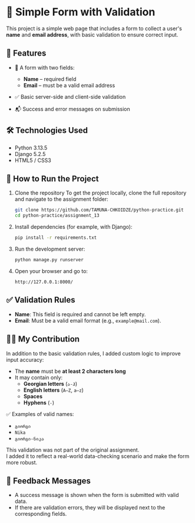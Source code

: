 # 📝 Simple Form with Validation

This project is a simple web page that includes a form to collect a user's **name** and **email address**, with basic
validation to ensure correct input.

## 🔧 Features

* 📄 A form with two fields:

    * **Name** – required field
    * **Email** – must be a valid email address
* ✅ Basic server-side and client-side validation
* 📬 Success and error messages on submission

## 🛠️ Technologies Used

* Python 3.13.5
* Django 5.2.5
* HTML5 / CSS3

## 🚀 How to Run the Project

1. Clone the repository
To get the project locally, clone the full repository and navigate to the assignment folder:
   ```bash
   git clone https://github.com/TAMUNA-CHKOIDZE/python-practice.git
   cd python-practice/assignment_13
   ```


2. Install dependencies (for example, with Django):

   ```bash
   pip install -r requirements.txt
   ```

3. Run the development server:

   ```bash
   python manage.py runserver
   ```

4. Open your browser and go to:

   ```
   http://127.0.0.1:8000/
   ```
   

## ✅ Validation Rules

* **Name**: This field is required and cannot be left empty.
* **Email**: Must be a valid email format (e.g., `example@mail.com`).


## 🙋‍♀️ My Contribution

In addition to the basic validation rules, I added custom logic to improve input accuracy:

* The **name** must be **at least 2 characters long**
* It may contain only:
  - **Georgian letters** (`ა-ჰ`)
  - **English letters** (`A–Z`, `a–z`)
  - **Spaces**
  - **Hyphens** (`-`)

✅ Examples of valid names:
- `გიორგი`
- `Nika`
- `გიორგი-ნიკა`

This validation was not part of the original assignment.  
I added it to reflect a real-world data-checking scenario and make the form more robust.

## 💬 Feedback Messages

* A success message is shown when the form is submitted with valid data.
* If there are validation errors, they will be displayed next to the corresponding fields.


